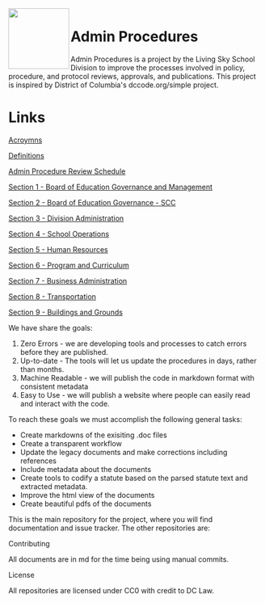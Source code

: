 <img src="https://livingskyschooldivision.github.io/AdminProceduresPublic/LivingSkySDlogo.svg" width=120 align=left>

# Admin Procedures

Admin Procedures is a project by the Living Sky School Division to improve the processes involved in policy, procedure, and protocol reviews, approvals, and publications. This project is inspired by District of Columbia's dccode.org/simple project.

# Links
[Acroymns](https://livingskyschooldivision.github.io/AdminProceduresPublic/Acronyms)

[Definitions](https://livingskyschooldivision.github.io/AdminProceduresPublic/Definitions)

[Admin Procedure Review Schedule](https://livingskyschooldivision.github.io/AdminProceduresPublic/list)

[Section 1 - Board of Education Governance and Management](https://livingskyschooldivision.github.io/AdminProceduresPublic/Section1)

[Section 2 - Board of Education Governance - SCC](https://livingskyschooldivision.github.io/AdminProceduresPublic/Section2)

[Section 3 - Division Administration](https://livingskyschooldivision.github.io/AdminProceduresPublic/Section3)

[Section 4 - School Operations](https://livingskyschooldivision.github.io/AdminProceduresPublic/Section4)

[Section 5 - Human Resources](https://livingskyschooldivision.github.io/AdminProceduresPublic/Section5)

[Section 6 - Program and Curriculum](https://livingskyschooldivision.github.io/AdminProceduresPublic/Section6)

[Section 7 - Business Administration](https://livingskyschooldivision.github.io/AdminProceduresPublic/Section7)

[Section 8 - Transportation](https://livingskyschooldivision.github.io/AdminProceduresPublic/Section8)

[Section 9 - Buildings and Grounds](https://livingskyschooldivision.github.io/AdminProceduresPublic/Section9)

We have share the goals:

1. Zero Errors - we are developing tools and processes to catch errors before they are published.
2. Up-to-date - The tools will let us update the procedures in days, rather than months.
3. Machine Readable - we will publish the code in markdown format with consistent metadata
4. Easy to Use - we will publish a website where people can easily read and interact with the code.

To reach these goals we must accomplish the following general tasks:

* Create markdowns of the exisiting .doc files
* Create a transparent workflow
* Update the legacy documents and make corrections including references
* Include metadata about the documents
* Create tools to codify a statute based on the parsed statute text and extracted metadata. 
* Improve the html view of the documents 
* Create beautiful pdfs of the documents

This is the main repository for the project, where you will find documentation and issue tracker. The other repositories are:

Contributing

All documents are in md for the time being using manual commits.

License

All repositories are licensed under CC0 with credit to DC Law.
